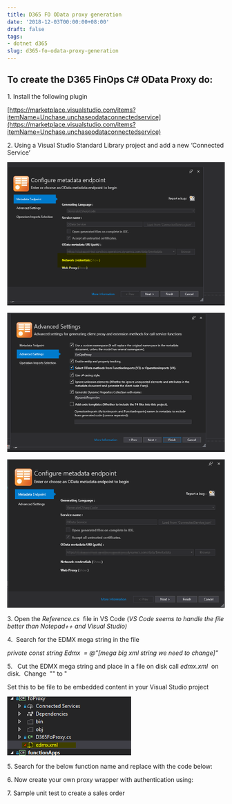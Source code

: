 ```yaml
---
title: D365 FO OData proxy generation
date: '2018-12-03T00:00:00+08:00'
draft: false
tags:
- dotnet d365
slug: d365-fo-odata-proxy-generation
---
```


## To create the D365 FinOps C# OData Proxy do:

1\. Install the following plugin

[https://marketplace.visualstudio.com/items?itemName=Unchase.unchaseodataconnectedservice](https://marketplace.visualstudio.com/items?itemName=Unchase.unchaseodataconnectedservice)

2\. Using a Visual Studio Standard Library project and add a new ‘Connected Service’

![image](https://raw.githubusercontent.com/chrismckelt/chrismckelt.github.io/master/_posts/posts/images/2019/12/clip_image0014.png)

![image](https://raw.githubusercontent.com/chrismckelt/chrismckelt.github.io/master/_posts/posts/images/2019/12/clip_image0024.png)

![image](https://raw.githubusercontent.com/chrismckelt/chrismckelt.github.io/master/_posts/posts/images/2019/12/image.png)

3\. Open the _Reference.cs_  file in VS Code (_VS Code seems to handle the file better than Notepad++ and Visual Studio)_

4.  Search for the EDMX mega string in the file

_private const string Edmx  = @”\[mega big xml string we need to change\]”_

5.   Cut the EDMX mega string and place in a file on disk call _edmx.xml_  on disk.  Change  "" to "

Set this to be file to be embedded content in your Visual Studio project

![image](https://raw.githubusercontent.com/chrismckelt/chrismckelt.github.io/master/_posts/posts/images/2019/12/clip_image001.png)

5\. Search for the below function name and replace with the code below:

<script src="https://gist.github.com/chrismckelt/0212be92b34a8758eafba51f37ac8f4b.js"></script>

6\. Now create your own proxy wrapper with authentication using:

<script src="https://gist.github.com/chrismckelt/9fb3ce4c9f1abd6b899f1350f272153c.js"></script>

7\. Sample unit test to create a sales order

<script src="https://gist.github.com/chrismckelt/da45843a40b0b3ab7cfd3520ea06bdba.js"></script>
